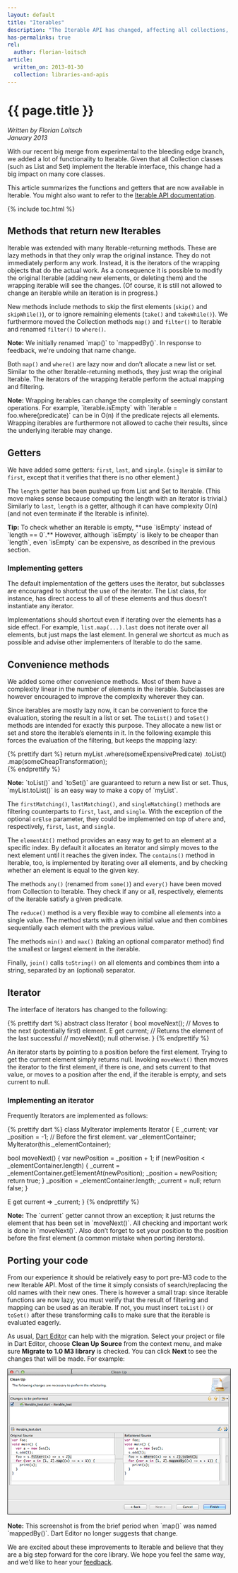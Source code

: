 ```yaml
---
layout: default
title: "Iterables"
description: "The Iterable API has changed, affecting all collections, such as lists and sets. Learn about the new API and how to update your code."
has-permalinks: true
rel:
  author: florian-loitsch
article:
  written_on: 2013-01-30
  collection: libraries-and-apis
---
```


# {{ page.title }}

<em>Written by Florian Loitsch <br>
January 2013</em>

With our recent big merge from experimental to the bleeding edge branch,
we added a lot of functionality to Iterable.
Given that all Collection classes (such as List and Set)
implement the Iterable interface,
this change had a big impact on many core classes.

This article summarizes the functions and getters
that are now available in Iterable.
You might also want to refer to the
[Iterable API documentation](http://api.dartlang.org/dart_core/Iterable.html).

{% include toc.html %}


## Methods that return new Iterables

Iterable was extended with many Iterable-returning methods.
These are lazy methods in that they only wrap the original instance.
They do not immediately perform any work.
Instead, it is the iterators of the wrapping objects that do the actual work.
As a consequence it is possible to modify the original Iterable
(adding new elements, or deleting them)
and the wrapping iterable will see the changes.
(Of course, it is still not allowed to change an iterable
while an iteration is in progress.)

New methods include methods to skip the first elements
(`skip()` and `skipWhile()`),
or to ignore remaining elements
(`take()` and `takeWhile()`).
We furthermore moved the Collection methods `map()` and `filter()` to Iterable
and renamed `filter()` to `where()`.

<aside class="alert alert-info" markdown="1">
  <strong>Note:</strong>
  We initially renamed `map()` to `mappedBy()`.
  In response to feedback,
  we're undoing that name change.
</aside>

Both `map()` and `where()` are lazy now
and don’t allocate a new list or set.
Similar to the other Iterable-returning methods,
they just wrap the original Iterable.
The iterators of the wrapping iterable
perform the actual mapping and filtering.

<aside class="alert alert-info" markdown="1">
  <strong>Note:</strong>
  Wrapping iterables
  can change the complexity of seemingly constant operations.
  For example, `iterable.isEmpty` with `iterable = foo.where(predicate)`
  can be in O(n) if the predicate rejects all elements.
  Wrapping iterables are furthermore not allowed to cache their results,
  since the underlying iterable may change.
</aside>

## Getters

We have added some getters: `first`, `last`, and `single`.
(`single` is similar to `first`,
except that it verifies that there is no other element.)

The `length` getter has been pushed up from List and Set to Iterable.
(This move makes sense because
computing the length with an iterator is trivial.)
Similarly to `last`, `length` is a getter,
although it can have complexity O(n)
(and not even terminate if the Iterable is infinite).

<aside class="alert alert-info" markdown="1">
  <strong>Tip:</strong>
  To check whether an iterable is empty,
  **use `isEmpty` instead of `length == 0`.**
  However, although `isEmpty` is likely to be cheaper than `length`,
  even `isEmpty` can be expensive,
  as described in the previous section.
</aside>

### Implementing getters

The default implementation of the getters uses the iterator,
but subclasses are encouraged to shortcut the use of the iterator.
The List class, for instance,
has direct access to all of these elements
and thus doesn’t instantiate any iterator.

Implementations should shortcut even if
iterating over the elements has a side effect.
For example, `list.map(...).last` does not iterate over all elements,
but just maps the last element.
In general we shortcut as much as possible
and advise other implementers of Iterable to do the same.


## Convenience methods

We added some other convenience methods.
Most of them have a complexity linear in
the number of elements in the iterable.
Subclasses are however encouraged to improve the complexity wherever they can.

Since iterables are mostly lazy now,
it can be convenient to force the evaluation,
storing the result in a list or set.
The `toList()` and `toSet()` methods are intended for exactly this purpose.
They allocate a new list or set and store the iterable’s elements in it.
In the following example this forces the evaluation of the filtering,
but keeps the mapping lazy:

{% prettify dart %}
return myList
  .where(someExpensivePredicate)
  .toList()
  .map(someCheapTransformation);  
{% endprettify %}

<aside class="alert alert-info" markdown="1">
  <strong>Note:</strong>
  `toList()` and `toSet()` are guaranteed to return a new list or set.
  Thus, `myList.toList()` is an easy way to make a copy of `myList`.
</aside>

The `firstMatching()`, `lastMatching()`, and `singleMatching()` methods
are filtering counterparts to `first`, `last`, and `single`.
With the exception of the optional `orElse` parameter,
they could be implemented on top of `where` and, respectively,
`first`, `last`, and `single`.

The `elementAt()` method provides an easy way
to get to an element at a specific index.
By default it allocates an iterator
and simply moves to the next element until it reaches the given index.
The `contains()` method in Iterable, too,
is implemented by iterating over all elements,
and by checking whether an element is equal to the given key.

The methods `any()` (renamed from `some()`) and `every()`
have been moved from Collection to Iterable.
They check if any or all, respectively,
elements of the iterable satisfy a given predicate.

The `reduce()` method is a very flexible way
to combine all elements into a single value.
The method starts with a given initial value
and then combines sequentially each element with the previous value.

The methods `min()` and `max()`
(taking an optional comparator method)
find the smallest or largest element in the iterable.

Finally, `join()` calls `toString()` on all elements
and combines them into a string,
separated by an (optional) separator.

## Iterator

The interface of iterators has changed to the following:

{% prettify dart %}
abstract class Iterator<E> {
  bool moveNext();  // Moves to the next (potentially first) element.
  E get current;    // Returns the element of the last successful
                    // moveNext(); null otherwise.
}
{% endprettify %}

An iterator starts by pointing to a position before the first element.
Trying to get the current element simply returns null.
Invoking `moveNext()` then moves the iterator to the first element,
if there is one, and sets current to that value,
or moves to a position after the end,
if the iterable is empty,
and sets current to null.

### Implementing an iterator

Frequently Iterators are implemented as follows:

{% prettify dart %}
class MyIterator<E> implements Iterator<E> {
  E _current;
  var _position = -1;  // Before the first element.
  var _elementContainer;
  MyIterator(this._elementContainer);

  bool moveNext() {
    var newPosition = _position + 1;
    if (newPosition < _elementContainer.length) {
      _current = _elementContainer.getElementAt(newPosition);
      _position = newPosition;
      return true;
    }
    _position = _elementContainer.length;
    _current = null;
    return false;
  }

  E get current => _current;
}
{% endprettify %}

<aside class="alert alert-info" markdown="1">
  <strong>Note:</strong>
  The `current` getter cannot throw an exception;
  it just returns the element that has been set in `moveNext()`.
  All checking and important work is done in `moveNext()`.
  Also don’t forget to set your position
  to the position before the first element
  (a common mistake when porting iterators).
</aside>


## Porting your code

From our experience it should be relatively easy
to port pre-M3 code to the new Iterable API.
Most of the time it simply consists of
search/replacing the old names with their new ones.
There is however a small trap:
since iterable functions are now lazy,
you must verify that the result of filtering and mapping
can be used as an iterable.
If not, you must insert `toList()` or `toSet()`
after these transforming calls
to make sure that the iterable is evaluated eagerly.

As usual, [Dart Editor](http://www.dartlang.org/editor)
can help with the migration.
Select your project or file in Dart Editor,
choose **Clean Up Source** from the context menu,
and make sure **Migrate to 1.0 M3 library** is checked.
You can click **Next** to see the changes that will be made.
For example:

<img style="border:solid 1px black"
     alt="Clean Up dialog showing old and new code, side by side"
     src="imgs/cleanup.png" />

<aside class="alert alert-info" markdown="1">
  <strong>Note:</strong>
  This screenshot is from the brief period when
  `map()` was named `mappedBy()`.
  Dart Editor no longer suggests that change.
</aside>

We are excited about these improvements to Iterable
and believe that they are a big step forward for the core library.
We hope you feel the same way, and we’d like to hear your
[feedback](https://groups.google.com/a/dartlang.org/group/misc).
